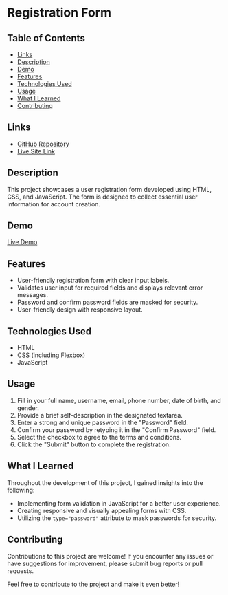 # Registration Form

## Table of Contents

- [Links](#links)
- [Description](#description)
- [Demo](#demo)
- [Features](#features)
- [Technologies Used](#technologies-used)
- [Usage](#usage)
- [What I Learned](#what-i-learned)
- [Contributing](#contributing)

## Links

- [GitHub Repository](https://github.com/aruntutter/js-registration-form)
- [Live Site Link](https://superb-starship-3bcc0a.netlify.app/)

## Description

This project showcases a user registration form developed using HTML, CSS, and JavaScript. The form is designed to collect essential user information for account creation.

## Demo

[Live Demo](https://superb-starship-3bcc0a.netlify.app/)

## Features

- User-friendly registration form with clear input labels.
- Validates user input for required fields and displays relevant error messages.
- Password and confirm password fields are masked for security.
- User-friendly design with responsive layout.

## Technologies Used

- HTML
- CSS (including Flexbox)
- JavaScript

## Usage

1. Fill in your full name, username, email, phone number, date of birth, and gender.
2. Provide a brief self-description in the designated textarea.
3. Enter a strong and unique password in the "Password" field.
4. Confirm your password by retyping it in the "Confirm Password" field.
5. Select the checkbox to agree to the terms and conditions.
6. Click the "Submit" button to complete the registration.

## What I Learned

Throughout the development of this project, I gained insights into the following:

- Implementing form validation in JavaScript for a better user experience.
- Creating responsive and visually appealing forms with CSS.
- Utilizing the `type="password"` attribute to mask passwords for security.

## Contributing

Contributions to this project are welcome! If you encounter any issues or have suggestions for improvement, please submit bug reports or pull requests.

Feel free to contribute to the project and make it even better!
